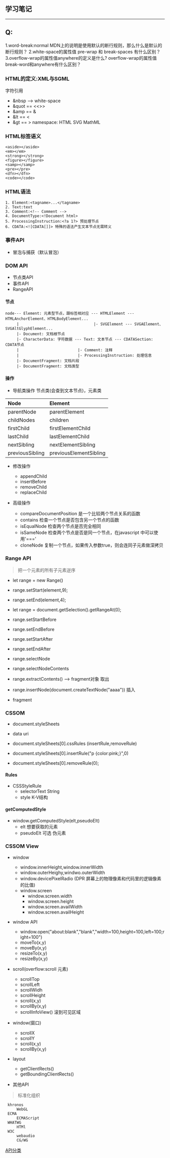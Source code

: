 ## 学习笔记 ##
***
## Q: ##
1.word-break:normal MDN上的说明是使用默认的断行规则，那么什么是默认的断行规则？
2.white-space的属性值 pre-wrap 和 break-spaces 有什么区别？
3.overflow-wrap的属性值anywhere的定义是什么? overflow-wrap的属性值 break-word和anywhere有什么区别？

### HTML的定义:XML与SGML ###
字符引用
* &nbsp --> white-space
* &quot == <<>>
* &amp == &
* &lt == <
* &gt == >
namespace: HTML SVG MathML

### HTML标签语义 ###
```
<aside></aside>
<em></em>
<strong></strong>
<figure></figure>
<samp></samp>
<pre></pre>
<dfn></dfn>
<code></code>
```

### HTML语法 ###
```
1. Element:<tagname>...</tagname>
2. Text:text
3. Comment:<!-- Comment -->
4. DocumentType:<!Document html>
5. ProcessingInstruction:<?a 1?> 预处理节点
6. CDATA:<![CDATA[]]> 特殊的语法产生文本节点无需转义
```

### 事件API ###
* 冒泡与捕获（默认冒泡）

### DOM API ###
* 节点类API
* 事件API
* RangeAPI

#### 节点
```
node--- Element: 元素型节点，跟标签相对应 --- HTMLElement --- HTMLAnchorElement、HTMLBodyElement...
     |                                 |- SVGElement --- SVGAElement、SVGAltGlyphElement...
     |- Document: 文档根节点
     |- CharacterData: 字符数据 --- Text: 文本节点 --- CDATASection: CDATA节点
     |                          |- Comment: 注释
     |                          |- ProcessingInstruction: 处理信息
     |- DocumentFragment: 文档片段
     |- DocumentFragment: 文档类型 
```
#### 操作
* 导航类操作 节点类(会查到文本节点)，元素类

| Node            | Element                |
|:----------------|:-----------------------|
| parentNode      | parentElement          |
| childNodes      | children               |
| firstChild      | firstElementChild      |
| lastChild       | lastElementChild       |
| nextSibling     | nextElementSibling     |
| previousSibling | previousElementSibling |

* 修改操作
    - appendChild
    - insertBefore
    - removeChild
    - replaceChild

* 高级操作
    - compareDocumentPosition 是一个比较两个节点关系的函数
    - contains 检查一个节点是否包含另一个节点的函数
    - isEqualNode 检查两个节点是否完全相同
    - isSameNode 检查两个节点是否是同一个节点，在javascript 中可以使用'==='
    - cloneNode 复制一个节点，如果传入参数true，则会连同子元素做深拷贝

### Range API ###

> 把一个元素的所有子元素逆序

* let range = new Range()
* range.setStart(element,9);
* range.setEnd(element,4);
* let range = document.getSelection().getRangeAt(0);

* range.setStartBefore
* range.setEndBefore
* range.setStartAfter
* range.setEndAfter
* range.selectNode
* range.selectNodeContents

* range.extractContents() --> fragment对象  取出
* range.insertNode(document.createTextNode("aaaa")) 插入

* fragment

### CSSOM ###
* document.styleSheets
* data uri

* document.styleSheets[0].cssRules (insertRule,removeRule)
* document.styleSheets[0].insertRule("p {color:pink;}",0)
* document.styleSheets[0].removeRule(0);

#### Rules ####
* CSSStyleRule
    * selectorText String
    * style K-V结构

#### getComputedStyle
* window.getComputedStyle(elt,pseudoElt)
    * elt 想要获取的元素
    * pseudoElt 可选 伪元素

### CSSOM View ###
* window
    * window.innerHeight,window.innerWidth
    * window.outerHeighy,windwo.outerWidth
    * window.devicePixelRadio (DPR 屏幕上的物理像素和代码里的逻辑像素的比值)
    * window.screen
        * window.screen.width
        * window.screen.height       
        * window.screen.availWidth        
        * window.screen.availHeight

* window API
    * window.open("about:blank","blank","width=100,height=100,left=100;right=100")
    * moveTo(x,y)
    * moveBy(x,y)
    * resizeTo(x,y)
    * resizeBy(x,y)

* scroll(overflow:scroll 元素)
    * scrollTop
    * scrollLeft
    * scrollWidh
    * scrollHeight
    * scroll(x,y)
    * scrollBy(x,y)
    * scrollInfoView() 滚到可见区域
* window(窗口)
    * scrollX
    * scrollY
    * scroll(x,y)
    * scrollBy(x,y)

* layout
    * getClientRects()
    * getBoundingClientRects() 

* 其他API
> 标准化组织

     khronos
         WebGL
     ECMA
         ECMAScript
     WHATWG
         HTMl
     W3C
         webaudio
         CG/WG

[API分类](https://spec.whatwg.org/)